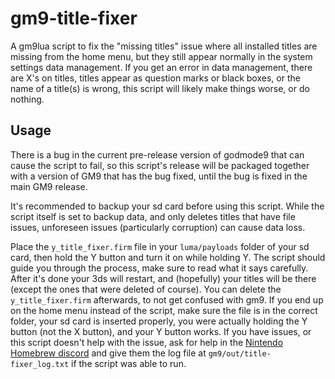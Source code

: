 # gm9-title-fixer
A gm9lua script to fix the "missing titles" issue where all installed titles are missing from the home menu, but they still appear normally in the system settings data management. If you get an error in data management, there are X's on titles, titles appear as question marks or black boxes, or the name of a title(s) is wrong, this script will likely make things worse, or do nothing.
## Usage
There is a bug in the current pre-release version of godmode9 that can cause the script to fail, so this script's release will be packaged together with a version of GM9 that has the bug fixed, until the bug is fixed in the main GM9 release.

It's recommended to backup your sd card before using this script. While the script itself is set to backup data, and only deletes titles that have file issues, unforeseen issues (particularly corruption) can cause data loss. 

Place the `y_title_fixer.firm` file in your `luma/payloads` folder of your sd card, then hold the Y button and turn it on while holding Y. The script should guide you through the process, make sure to read what it says carefully. After it's done your 3ds will restart, and (hopefully) your titles will be there (except the ones that were deleted of course). You can delete the `y_title_fixer.firm` afterwards, to not get confused with gm9. If you end up on the home menu instead of the script, make sure the file is in the correct folder, your sd card is inserted properly, you were actually holding the Y button (not the X button), and your Y button works. If you have issues, or this script doesn't help with the issue, ask for help in the [Nintendo Homebrew discord](https://discord.gg/C29hYvh) and give them the log file at `gm9/out/title-fixer_log.txt` if the script was able to run.
